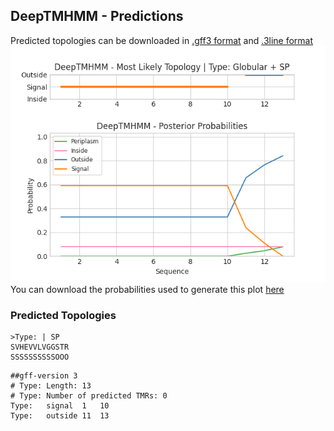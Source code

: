 ## DeepTMHMM - Predictions
Predicted topologies can be downloaded in [.gff3 format](TMRs.gff3) and [.3line format](predicted_topologies.3line)
![picture](plot.png)
You can download the probabilities used to generate this plot [here](Type:_probs.csv)
### Predicted Topologies
```
>Type: | SP
SVHEVVLVGGSTR
SSSSSSSSSSOOO

```


```
##gff-version 3
# Type: Length: 13
# Type: Number of predicted TMRs: 0
Type:	signal	1	10				
Type:	outside	11	13				

```
